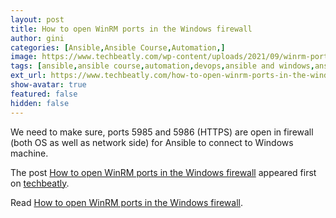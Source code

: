 ```yaml
---
layout: post
title: How to open WinRM ports in the Windows firewall
author: gini
categories: [Ansible,Ansible Course,Automation,]
image: https://www.techbeatly.com/wp-content/uploads/2021/09/winrm-ports-windows-firewall-2-1024x683.png
tags: [ansible,ansible course,automation,devops,ansible and windows,ansible windows,ansible windows automation,ansible windows configuration,ansible windows guide,ansible windows reboot,ansible winrm,windows and ansible,windows remote management,winrm ports,]
ext_url: https://www.techbeatly.com/how-to-open-winrm-ports-in-the-windows-firewall/
show-avatar: true
featured: false
hidden: false
---
```


<p>We need to make sure, ports 5985 and 5986 (HTTPS) are open in firewall (both OS as well as network side) for Ansible to connect to Windows machine.</p>
<p>The post <a href="https://www.techbeatly.com/how-to-open-winrm-ports-in-the-windows-firewall/" rel="nofollow">How to open WinRM ports in the Windows firewall</a> appeared first on <a href="https://www.techbeatly.com" rel="nofollow">techbeatly</a>.</p>

Read [How to open WinRM ports in the Windows firewall](https://www.techbeatly.com/how-to-open-winrm-ports-in-the-windows-firewall/).